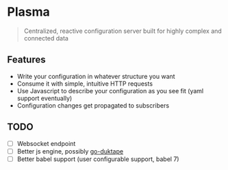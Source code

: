 
# Plasma

> Centralized, reactive configuration server built for highly complex and connected data

## Features

* Write your configuration in whatever structure you want
* Consume it with simple, intuitive HTTP requests
* Use Javascript to describe your configuration as you see fit (yaml support eventually)
* Configuration changes get propagated to subscribers

## TODO

- [ ] Websocket endpoint
- [ ] Better js engine, possibly [go-duktape](https://github.com/olebedev/go-duktape)
- [ ] Better babel support (user configurable support, babel 7)
